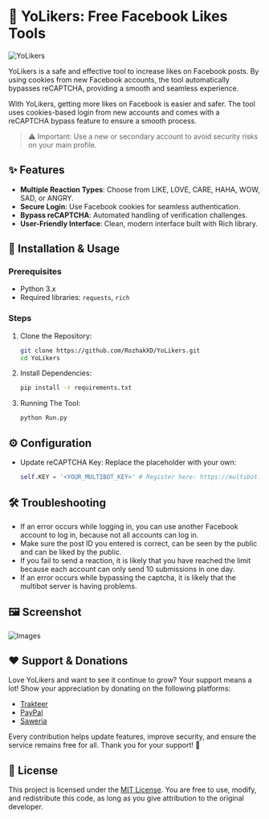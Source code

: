 # 🌟 YoLikers: Free Facebook Likes Tools
![YoLikers](https://github.com/user-attachments/assets/5656ad7a-d403-4a14-8436-1b0055b496a5)

YoLikers is a safe and effective tool to increase likes on Facebook posts. By using cookies from new Facebook accounts, the tool automatically bypasses reCAPTCHA, providing a smooth and seamless experience.

With YoLikers, getting more likes on Facebook is easier and safer. The tool uses cookies-based login from new accounts and comes with a reCAPTCHA bypass feature to ensure a smooth process.

> ⚠️ Important: Use a new or secondary account to avoid security risks on your main profile.

## ✨ Features
- **Multiple Reaction Types**: Choose from LIKE, LOVE, CARE, HAHA, WOW, SAD, or ANGRY.
- **Secure Login**: Use Facebook cookies for seamless authentication.
- **Bypass reCAPTCHA**: Automated handling of verification challenges.
- **User-Friendly Interface**: Clean, modern interface built with Rich library.

## 🚀 Installation & Usage
### Prerequisites
- Python 3.x
- Required libraries: `requests`, `rich`

### Steps
1. Clone the Repository:
    ```bash
    git clone https://github.com/RozhakXD/YoLikers.git
    cd YoLikers
    ```
2. Install Dependencies:
    ```bash
    pip install -r requirements.txt
    ```
3. Running The Tool:
    ```bash
    python Run.py
    ```

## ⚙️ Configuration
- Update reCAPTCHA Key: Replace the placeholder with your own:
    ```python
    self.KEY = '<YOUR_MULTIBOT_KEY>' # Register here: https://multibot.in/dashboard/signup.php
    ```

## 🛠 Troubleshooting
- If an error occurs while logging in, you can use another Facebook account to log in, because not all accounts can log in.
- Make sure the post ID you entered is correct, can be seen by the public and can be liked by the public.
- If you fail to send a reaction, it is likely that you have reached the limit because each account can only send 10 submissions in one day.
- If an error occurs while bypassing the captcha, it is likely that the multibot server is having problems.

## 🖼️ Screenshot
![Images]()

## ❤️ Support & Donations
Love YoLikers and want to see it continue to grow? Your support means a lot! Show your appreciation by donating on the following platforms:

- [Trakteer](https://trakteer.id/rozhak_official/tip)
- [PayPal](https://paypal.me/rozhak9)
- [Saweria](https://saweria.co/rozhak9)

Every contribution helps update features, improve security, and ensure the service remains free for all. Thank you for your support! 🚀

## 📄 License
This project is licensed under the [MIT License](https://github.com/RozhakXD/YoLikers/blob/main/LICENSE). You are free to use, modify, and redistribute this code, as long as you give attribution to the original developer.
